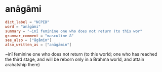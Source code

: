 # anāgāmi

``` toml
dict_label = "NCPED"
word = "anāgāmi"
summary = "~inī feminine one who does not return (to this wor"
grammar_comment = "masculine &"
see_also = ["āgāmin"]
also_written_as = ["anāgāmin"]
```

\~inī feminine one who does not return (to this world; one who has reached the third stage, and will be reborn only in a Brahma world, and attain arahatship there)

